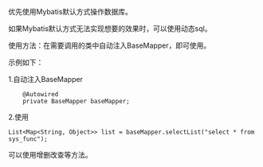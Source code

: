 优先使用Mybatis默认方式操作数据库。

如果Mybatis默认方式无法实现想要的效果时，可以使用动态sql。

使用方法：在需要调用的类中自动注入BaseMapper，即可使用。

示例如下：

1.自动注入BaseMapper

```
    @Autowired
    private BaseMapper baseMapper;
```

2.使用

```
List<Map<String, Object>> list = baseMapper.selectList("select * from sys_func");
```

可以使用增删改查等方法。

